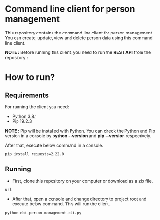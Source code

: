 # Command line client for person management

This repository contains the command line client for person management. You can create, update, view and delete person data using this command line client. 

**NOTE :** Before running this client, you need to run the **REST API** from the repository : <repository-link>

# How to run?

## Requirements

For running the client you need:

- [Python 3.8.1](https://www.python.org/downloads)
- Pip 19.2.3

**NOTE :** Pip will be installed with Python. You can check the Python and Pip version in a console by **python --version** and **pip --version** respectively.

After that, execute below command in a console.
```shell
pip install requests=2.22.0
```

## Running

- First, clone this repository on your computer or download as a zip file.
```shell
url
```

- After that, open a console and change directory to project root and execute below command. This will run the client.

```shell
python ebi-person-management-cli.py
```

